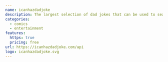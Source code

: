 ```yaml
---
name: icanhazdadjoke
description: The largest selection of dad jokes that can be used to search for random, specific or multiple jokes.
categories:
  - comics
  - entertainment
features:
  https: true
  pricing: free
url: https://icanhazdadjoke.com/api
logo: icanhazdadjoke.svg
---
```

